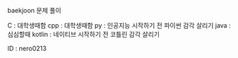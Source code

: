 baekjoon 문제 풀이

C : 대학생때함
cpp : 대학생때함
py : 인공지능 시작하기 전 파이썬 감각 살리기
java : 심심할때
kotlin : 네이티브 시작하기 전 코틀린 감각 살리기

ID : nero0213